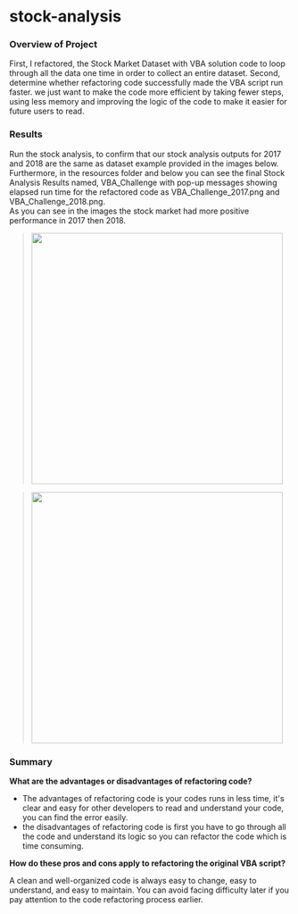 # stock-analysis
### Overview of Project
First, I refactored, the Stock Market Dataset with VBA solution code to loop through all the data one time in order to collect an entire dataset. Second, determine whether refactoring code successfully made the VBA script run faster. we just want to make the code more efficient by taking fewer steps, using less memory and improving the logic of the code to make it easier for future users to read.
### Results
Run the stock analysis, to confirm that our stock analysis outputs for 2017 and 2018 are the same as dataset example provided in the images below. Furthermore, in the resources folder and below you can see the final Stock Analysis Results named, VBA_Challenge with pop-up messages showing elapsed run time for the refactored code as VBA_Challenge_2017.png and VBA_Challenge_2018.png.<br>
As you can see in the images the stock market had more positive performance in 2017 then 2018.

> <img src="https://user-images.githubusercontent.com/97934695/154813906-89373b21-ad8e-4f27-940b-f488cc0852fc.png" width="450">

> <img src="https://user-images.githubusercontent.com/97934695/154814175-e230a402-c688-4ebf-8bd5-31b9b345687a.png" width="450">

### Summary
**What are the advantages or disadvantages of refactoring code?**

- The advantages of refactoring code is your codes runs in less time, it's clear and easy for other developers to read and understand your code, you can find the error easily.
- the disadvantages of refactoring code is first you have to go through all the code and understand its logic so you can refactor the code which is time consuming.

**How do these pros and cons apply to refactoring the original VBA script?**

A clean and well-organized code is always easy to change, easy to understand, and easy to maintain. You can avoid facing difficulty later if you pay attention to the code refactoring process earlier.

